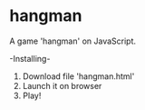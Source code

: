 # hangman
 A game 'hangman' on JavaScript.
 
 -Installing-
 1. Download file 'hangman.html'
 2. Launch it on browser
 3. Play!

